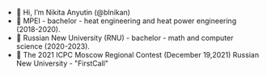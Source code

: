 - 👋 Hi, I’m Nikita Anyutin (@blnikan)
- 🌱 MPEI - bachelor - heat engineering and heat power engineering (2018-2020). 
- 🌱 Russian New University (RNU) - bachelor - math and computer science (2020-2023).
- 🌱 The 2021 ICPC Moscow Regional Contest (December 19,2021) Russian New University - "FirstCall"

